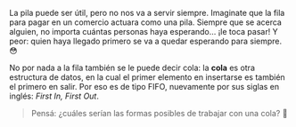 La pila puede ser útil, pero no nos va a servir siempre. Imaginate que la fila para pagar en un comercio actuara como una pila. Siempre que se acerca alguien, no importa cuántas personas haya esperando… ¡le toca pasar! Y peor: quien haya llegado primero se va a quedar esperando para siempre. :flushed:

No por nada a la fila también se le puede decir cola: la **cola** es otra estructura de datos, en la cual el primer elemento en insertarse es también el primero en salir. Por eso es de tipo FIFO, nuevamente por sus siglas en inglés: *First In, First Out*.

> Pensá: ¿cuáles serían las formas posibles de trabajar con una cola? :thought_balloon: